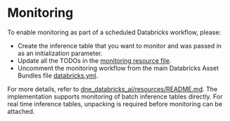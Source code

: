 # Monitoring

To enable monitoring as part of a scheduled Databricks workflow, please:
- Create the inference table that you want to monitor and was passed in as an initialization parameter.
- Update all the TODOs in the [monitoring resource file](../resources/monitoring-resource.yml).
- Uncomment the monitoring workflow from the main Databricks Asset Bundles file [databricks.yml](../databricks.yml).

For more details, refer to [dne_databricks_ai/resources/README.md](../resources/README.md). 
The implementation supports monitoring of batch inference tables directly.
For real time inference tables, unpacking is required before monitoring can be attached.
